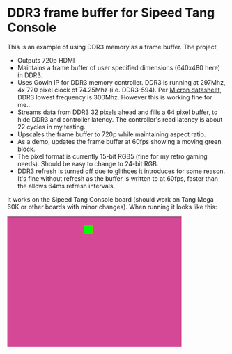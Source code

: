 # DDR3 frame buffer for Sipeed Tang Console

This is an example of using DDR3 memory as a frame buffer. The project,

* Outputs 720p HDMI
* Maintains a frame buffer of user specified dimensions (640x480 here) in DDR3.
* Uses Gowin IP for DDR3 memory controller. DDR3 is running at 297Mhz, 4x 720 pixel clock of 74.25Mhz (i.e. DDR3-594). Per [Micron datasheet](https://forum.digilent.com/topic/25816-should-max-clock-period-be-min-clock-period/), DDR3 lowest frequency is 300Mhz. However this is working fine for me...
* Streams data from DDR3 32 pixels ahead and fills a 64 pixel buffer, to hide DDR3 and controller latency. The controller's read latency is about 22 cycles in my testing.
* Upscales the frame buffer to 720p while maintaining aspect ratio.
* As a demo, updates the frame buffer at 60fps showing a moving green block.
* The pixel format is currently 15-bit RGB5 (fine for my retro gaming needs). Should be easy to change to 24-bit RGB.
* DDR3 refresh is turned off due to glithces it introduces for some reason. It's fine without refresh as the buffer is written to at 60fps, faster than the allows 64ms refresh intervals.
  
It works on the Sipeed Tang Console board (should work on Tang Mega 60K or other boards with minor changes). When running it looks like this:

<img src="doc/ddr3_framebuffer.png" width=400>
